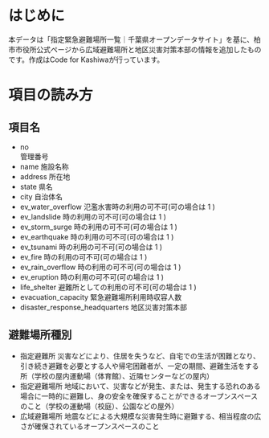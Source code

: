 # はじめに
  本データは「指定緊急避難場所一覧｜千葉県オープンデータサイト」を基に、柏市市役所公式ページから広域避難場所と地区災害対策本部の情報を追加したものです。作成はCode for Kashiwaが行っています。
# 項目の読み方

## 項目名
- no	
  管理番号
- name
  施設名称
- address
  所在地
- state
  県名
- city
  自治体名
- ev_water_overflow
  氾濫水害時の利用の可不可(可の場合は 1 )
- ev_landslide
  時の利用の可不可(可の場合は 1 )
- ev_storm_surge
  時の利用の可不可(可の場合は 1 )
- ev_earthquake
  時の利用の可不可(可の場合は 1 )
- ev_tsunami
  時の利用の可不可(可の場合は 1 )
- ev_fire
  時の利用の可不可(可の場合は 1 )
- ev_rain_overflow
  時の利用の可不可(可の場合は 1 )
- ev_eruption
  時の利用の可不可(可の場合は 1 )
- life_shelter
  避難所としての利用の可不可(可の場合は 1 )
- evacuation_capacity
  緊急避難場所利用時収容人数
- disaster_response_headquarters
  地区災害対策本部

## 避難場所種別
- 指定避難所
  災害などにより、住居を失うなど、自宅での生活が困難となり、引き続き避難を必要とする人や帰宅困難者が、一定の期間、避難生活をする所（学校の屋内運動場（体育館）、近隣センターなどの屋内）
- 指定避難場所
  地域において、災害などが発生、または、発生する恐れのある場合に一時的に避難し、身の安全を確保することができるオープンスペースのこと（学校の運動場（校庭）、公園などの屋外）
- 広域避難場所
  地震などによる大規模な災害発生時に避難する、相当程度の広さが確保されているオープンスペースのこと
